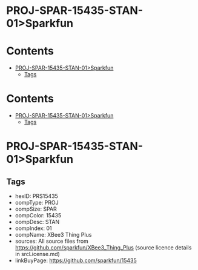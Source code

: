 
PROJ-SPAR-15435-STAN-01>Sparkfun
================================

Contents
========

* [PROJ-SPAR-15435-STAN-01>Sparkfun](#proj-spar-15435-stan-01sparkfun)
	* [Tags](#tags)

Contents
========

* [PROJ-SPAR-15435-STAN-01>Sparkfun](#proj-spar-15435-stan-01sparkfun)
	* [Tags](#tags)

# PROJ-SPAR-15435-STAN-01>Sparkfun

## Tags

- hexID: PRS15435
- oompType: PROJ
- oompSize: SPAR
- oompColor: 15435
- oompDesc: STAN
- oompIndex: 01
- oompName: XBee3 Thing Plus
- sources: All source files from https://github.com/sparkfun/XBee3_Thing_Plus (source licence details in srcLicense.md)
- linkBuyPage: https://github.com/sparkfun/15435
